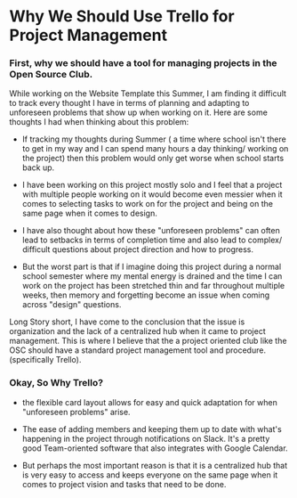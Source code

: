 # Why We Should Use Trello for Project Management

### First, why we should have a tool for managing projects in the Open Source Club.

While working on the Website Template this Summer, I am finding it difficult to track every thought I have in terms of planning and adapting to unforeseen problems that show up when working on it. Here are some thoughts I had when thinking about this problem:

* If tracking my thoughts during Summer ( a time where school isn't there to get in my way and I can spend many hours a day thinking/ working on the project) then this problem would only get worse when school starts back up.

* I have been working on this project mostly solo and I feel that a project with multiple people working on it would become even messier when it comes to selecting tasks to work on for the project and being on the same page when it comes to design.

* I have also thought about how these "unforeseen problems" can often lead to setbacks in terms of completion time and also lead to complex/ difficult questions about project direction and how to progress.

* But the worst part is that if I imagine doing this project during a normal school semester where my mental energy is drained and the time I can work on the project has been stretched thin and far throughout multiple weeks, then memory and forgetting become an issue when coming across "design" questions.

Long Story short, I have come to the conclusion that the issue is organization and the lack of a centralized hub when it came to project management. This is where I believe that the a project oriented club like the OSC should have a standard project management tool and procedure. (specifically Trello).

### Okay, So Why Trello?

* the flexible card layout allows for easy and quick adaptation for when "unforeseen problems" arise.

* The ease of adding members and keeping them up to date with what's happening in the project through notifications on Slack. It's a pretty good Team-oriented software that also integrates with Google Calendar.

* But perhaps the most important reason is that it is a centralized hub that is very easy to access and keeps everyone on the same page when it comes to project vision and tasks that need to be done.
